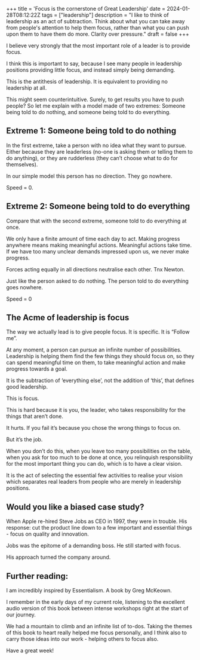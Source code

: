 +++
title = 'Focus is the cornerstone of Great Leadership'
date = 2024-01-28T08:12:22Z
tags = ["leadership"]
description = "I like to think of leadership as an act of subtraction. Think about what you can take away from people's attention to help them focus, rather than what you can push upon them to have them do more. Clarity over pressure."
draft = false
+++

I believe very strongly that the most important role of a leader is to provide focus.

I think this is important to say, because I see many people in leadership positions providing little focus, and instead simply being demanding.

This is the antithesis of leadership. It is equivalent to providing no leadership at all.

This might seem counterintuitive. Surely, to get results you have to push people? So let me explain with a model made of two extremes: Someone being told to do nothing, and someone being told to do everything.

## Extreme 1: Someone being told to do nothing

In the first extreme, take a person with no idea what they want to pursue. Either because they are leaderless (no-one is asking them or telling them to do anything), or they are rudderless (they can’t choose what to do for themselves).

In our simple model this person has no direction. They go nowhere.

Speed = 0.

## Extreme 2: Someone being told to do everything

Compare that with the second extreme, someone told to do everything at once.

We only have a finite amount of time each day to act. Making progress anywhere means making meaningful actions. Meaningful actions take time. If we have too many unclear demands impressed upon us, we never make progress.

Forces acting equally in all directions neutralise each other. Tnx Newton.

Just like the person asked to do nothing. The person told to do everything goes nowhere.

Speed = 0

## The Acme of leadership is focus

The way we actually lead is to give people focus. It is specific. It is “Follow me”.

At any moment, a person can pursue an infinite number of possibilities. Leadership is helping them find the few things they should focus on, so they can spend meaningful time on them, to take meaningful action and make progress towards a goal.

It is the subtraction of ‘everything else’, not the addition of ‘this’, that defines good leadership.

This is focus.

This is hard because it is you, the leader, who takes responsibility for the things that aren’t done.

It hurts. If you fail it’s because you chose the wrong things to focus on.

But it’s the job.

When you don’t do this, when you leave too many possibilities on the table, when you ask for too much to be done at once, you relinquish responsibility for the most important thing you can do, which is to have a clear vision.

It is the act of selecting the essential few activities to realise your vision which separates real leaders from people who are merely in leadership positions.

## Would you like a biased case study?

When Apple re-hired Steve Jobs as CEO in 1997, they were in trouble. His response: cut the product line down to a few important and essential things - focus on quality and innovation.

Jobs was the epitome of a demanding boss. He still started with focus.

His approach turned the company around.

## Further reading:

I am incredibly inspired by Essentialism. A book by Greg McKeown.

I remember in the early days of my current role, listening to the excellent audio version of this book between intense workshops right at the start of our journey.

We had a mountain to climb and an infinite list of to-dos. Taking the themes of this book to heart really helped me focus personally, and I think also to carry those ideas into our work - helping others to focus also.

Have a great week!
